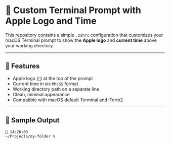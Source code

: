 # 🍎 Custom Terminal Prompt with Apple Logo and Time

This repository contains a simple `.zshrc` configuration that customizes your macOS Terminal prompt to show the **Apple logo** and **current time** above your working directory.

---

## 🔧 Features

- Apple logo (``) at the top of the prompt
- Current time in `HH:MM:SS` format
- Working directory path on a separate line
- Clean, minimal appearance
- Compatible with macOS default Terminal and iTerm2

---

## 🧪 Sample Output

```bash
 14:26:03
~/Projects/my-folder %
